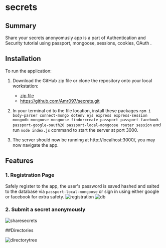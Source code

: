 # secrets

## Summary

Share your secrets anonyomusly app is a part of Authentication and Security tutorial using passport, mongoose, sessions, cookies, OAuth .

## Installation

To run the application:

 1. Download the GitHub zip file or clone the repository onto your local workstation:
    - [zip file](https://github.com/Amr097/secrets/archive/master.zip)
    - https://github.com/Amr097/secrets.git
    
 2. In your terminal cd to the file location, install these packages 
`npm i body-parser connect-mongo dotenv ejs express express-session mongodb mongoose mongoose-findorcreate passport passport-facebook passport-google-oauth20 passport-local-mongoose router session` 
  and run `node index.js` command to start the server at port 3000.
 
 3. The server should now be running at http://localhost:3000/, you may now navigate the app.

 ## Features

### 1. Registration Page

Safely register to the app, the user's password is saved hashed and salted to the database via `passport-local-mongoose` or sign in using either google or facebook for extra safety.
![registration](https://user-images.githubusercontent.com/127849429/232618929-dd714167-93dd-4ece-95ad-e1b8426f2059.png)
![db](https://user-images.githubusercontent.com/127849429/232619042-46f3a805-75a8-4d65-ad33-6c393bbef7c0.png)

### 2. Submit a secret anonymously
![sharesecrets](https://user-images.githubusercontent.com/107508295/181660841-c943ede1-854e-48ad-afad-50880c5a6dc0.PNG)


##Directories

![directorytree](https://user-images.githubusercontent.com/127849429/232842298-651d1247-3174-455f-82d6-dc4d864629e6.png)
